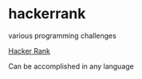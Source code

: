 # hackerrank
various programming challenges

[Hacker Rank](http:///www.hackerrank.com)

Can be accomplished in any language
